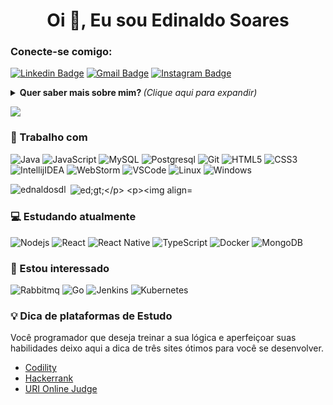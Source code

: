 <!--
**ednaldosdl/ednaldosdl** is a ✨ _special_ ✨ repository because its `README.md` (this file) appears on your GitHub profile.

Here are some ideas to get you started:

- 🔭 I’m currently working on ...
- 🌱 I’m currently learning ...
- 👯 I’m looking to collaborate on ...
- 🤔 I’m looking for help with ...
- 💬 Ask me about ...
- 📫 How to reach me: ...
- 😄 Pronouns: ...
- ⚡ Fun fact: ...
-->

<h1 align="center">Oi 👋, Eu sou Edinaldo Soares</h1>

<h3 align="left">Conecte-se comigo:</h3>

[![Linkedin Badge](https://img.shields.io/badge/-LinkedIn-blue?style=flat-square&logo=Linkedin&logoColor=white&link=https://www.linkedin.com/in/edinaldo-soares-44243b151/)](https://www.linkedin.com/in/edinaldo-soares-44243b151/)
[![Gmail Badge](https://img.shields.io/badge/-ednaldosdl@gmail.com-c14438?style=flat-square&logo=Gmail&logoColor=white&link=mailto:ednaldosdl@gmail.com)](mailto:ednaldosdl@gmail.com)
[![Instagram Badge](https://img.shields.io/badge/-Instagram-violet?style=flat-square&logo=Instagram&logoColor=white&link=https://www.instagram.com/edinaldosdl/)](https://www.instagram.com/edinaldosdl/)
<details>
  <summary> <b> Quer saber mais sobre mim? </b> <i>(Clique aqui para expandir)</i> </summary>
  
### Seja bem vindo ao meu repositório! 👋
##### Estou cursando Análise e Desenvolvimente de Sistemas, em busca de oportunidades e colaboração em projetos relacionados à Front-End e aprimorar o conhecimento.

- 🔍 Atualmente aberto a novas oportunidades.
- 🔭 Trabalhando em um projeto de E-Commerce Pessoal (em andamento) e também estou aprimorar conhecimento em estrutura de dados e algoritmos regularmente.
- 🌱 Estudando Front-End e aprofundando o conhecimento em Javascrit.
- 🤝 Neste momento busco colaborar com projetos Front-end e a profundar os conhecimentos.
- 💬 Sobre mim: Aficionado por tecnologia, séries e filmes!

aqui fica reunido a maioria dos meus projetos de estudo, a minha evolução diária em busca de aprimorar as habilidades como Desenvolvedor. 🏆
</details>
<p>
  <img src="https://miro.medium.com/max/1600/1*yFrNGL0yZeXNTwIFHdalbQ.gif">
</p>

### 💼 Trabalho com
![Java](https://img.shields.io/badge/-Java-E42D2C?style=flat-square&logo=java&logoColor=white) ![JavaScript](https://img.shields.io/badge/-JavaScript-F7B93E?style=flat-square&logo=javascript&logoColor=fff)
![MySQL](https://img.shields.io/badge/-MySQL-00758F?style=flat-square&logo=mysql&logoColor=white)
![Postgresql](https://img.shields.io/badge/-Postgresql-32648D?style=flat-square&logo=postgresql&logoColor=white)
![Git](https://img.shields.io/badge/-Git-F05032?style=flat-square&logo=git&logoColor=white)
![HTML5](https://img.shields.io/badge/-HTML5-E34F26?style=flat-square&logo=html5&logoColor=white)
![CSS3](https://img.shields.io/badge/-CSS3-549FDE?style=flat-square&logo=css3&logoColor=white)
![IntellijIDEA](https://img.shields.io/badge/-IntellijIDEA-C83C76?style=flat-square&logo=intellij-idea&logoColor=white)
![WebStorm](https://img.shields.io/badge/-WebStorm-C83C76?style=flat-square&logo=webstorm&logoColor=white)
![VSCode](https://img.shields.io/badge/-VSCode-0085D1?style=flat-square&logo=visual-studio-code&logoColor=white)
![Linux](https://img.shields.io/badge/-Linux-16C60C?style=flat-square&logo=linux&logoColor=white)
![Windows](https://img.shields.io/badge/-Windows-00ADEF?style=flat-square&logo=windows&logoColor=white)
<br>

<p><img align="left" src="https://github-readme-stats.vercel.app/api/top-langs?username=ednaldosdl&show_icons=true&locale=en&layout=compact" alt="ednaldosdl" /></p>

<p>&nbsp;<img align="center" src="https://github-readme-stats.vercel.app/api?username=ednaldosdl&show_icons=true&locale=en" alt="ed;gt;</p>

<p><img align="center" src="https://github-readme-streak-stats.herokuapp.com/?user=ednaldosdl&" alt="ednaldosdl" /></p>

### 💻 Estudando atualmente
![Nodejs](https://img.shields.io/badge/-Node.js-43853d?style=flat-square&logo=Node.js&logoColor=white)
![React](https://img.shields.io/badge/-React.js-45b8d8?style=flat-square&logo=react&logoColor=white)
![React Native](https://img.shields.io/badge/-React%20Native-45b8d8?style=flat-square&logo=react&logoColor=white)
![TypeScript](https://img.shields.io/badge/-TypeScript-0077C6?style=flat-square&logo=typescript&logoColor=fff)
![Docker](https://img.shields.io/badge/-Docker-46a2f1?style=flat-square&logo=docker&logoColor=white)
![MongoDB](https://img.shields.io/badge/-MongoDB-13aa52?style=flat-square&logo=mongodb&logoColor=white)

### 👀 Estou interessado
![Rabbitmq](https://img.shields.io/badge/-RabbitMQ-ff6600?style=flat-square&logo=rabbitmq&logoColor=white)
![Go](https://img.shields.io/badge/-Go-69d7e2?style=flat-square&logo=go&logoColor=white)
![Jenkins](https://img.shields.io/badge/-Jenkins-064C62?style=flat-square&logo=jenkins&logoColor=white)
![Kubernetes](https://img.shields.io/badge/-Kubernetes-316AE0?style=flat-square&logo=kubernetes&logoColor=white)

### 💡 Dica de plataformas de Estudo
Você programador que deseja treinar a sua lógica e aperfeiçoar suas habilidades deixo aqui a dica de três sites ótimos para você se desenvolver.

- [Codility](https://app.codility.com/programmers/)
- [Hackerrank](https://www.hackerrank.com/)
- [URI Online Judge](https://www.urionlinejudge.com.br/judge/en/login)
